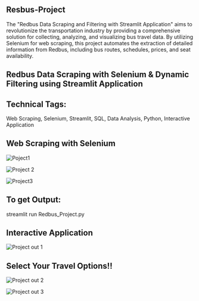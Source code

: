 ## Resbus-Project
The "Redbus Data Scraping and Filtering with Streamlit Application" aims to revolutionize the transportation industry by providing a comprehensive solution for collecting, analyzing, and visualizing bus travel data. By utilizing Selenium for web scraping, this project automates the extraction of detailed information from Redbus, including bus routes, schedules, prices, and seat availability. 
## Redbus Data Scraping with Selenium & Dynamic Filtering using Streamlit Application
## Technical Tags:
Web Scraping, Selenium, Streamlit, SQL, Data Analysis, Python, Interactive Application
## Web Scraping with Selenium
![Poject1](https://github.com/user-attachments/assets/7c5c02dc-bfe1-423b-952c-1817093185f6)

![Project 2](https://github.com/user-attachments/assets/6b46a5ab-da11-4463-af60-6342209b8dd3)

![Project3](https://github.com/user-attachments/assets/79d62e58-7bef-4b38-ad7e-46338049ce99)
## To get Output:
streamlit run Redbus_Project.py

## Interactive Application

![Project out 1](https://github.com/user-attachments/assets/7fcf5b7a-0e2a-46b5-bb8c-e62a8e7886ba)

## Select Your Travel Options!!

![Project out 2](https://github.com/user-attachments/assets/1e82e1fd-912d-4670-92c1-1ac60e6f4500)

![Project out 3](https://github.com/user-attachments/assets/50139860-2cc8-466f-88e0-bb6e6212b89d)
